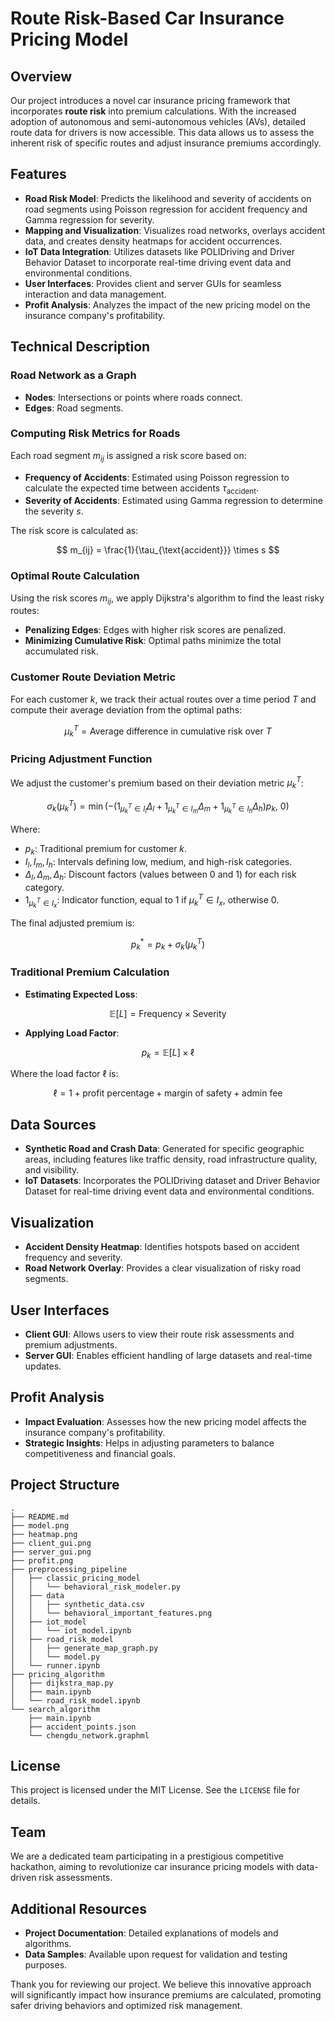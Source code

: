 
# Route Risk-Based Car Insurance Pricing Model

## Overview

Our project introduces a novel car insurance pricing framework that incorporates **route risk** into premium calculations. 
With the increased adoption of autonomous and semi-autonomous vehicles (AVs), detailed route data for drivers is now accessible. 
This data allows us to assess the inherent risk of specific routes and adjust insurance premiums accordingly.

## Features

- **Road Risk Model**: Predicts the likelihood and severity of accidents on road segments using Poisson regression for accident frequency and Gamma regression for severity.
- **Mapping and Visualization**: Visualizes road networks, overlays accident data, and creates density heatmaps for accident occurrences.
- **IoT Data Integration**: Utilizes datasets like POLIDriving and Driver Behavior Dataset to incorporate real-time driving event data and environmental conditions.
- **User Interfaces**: Provides client and server GUIs for seamless interaction and data management.
- **Profit Analysis**: Analyzes the impact of the new pricing model on the insurance company's profitability.

## Technical Description

### Road Network as a Graph

- **Nodes**: Intersections or points where roads connect.
- **Edges**: Road segments.

### Computing Risk Metrics for Roads

Each road segment $m_{ij}$ is assigned a risk score based on:

- **Frequency of Accidents**: Estimated using Poisson regression to calculate the expected time between accidents $\tau_{\text{accident}}$.
- **Severity of Accidents**: Estimated using Gamma regression to determine the severity $s$.

The risk score is calculated as:

$$
m_{ij} = \frac{1}{\tau_{\text{accident}}} \times s
$$

### Optimal Route Calculation

Using the risk scores $m_{ij}$, we apply Dijkstra's algorithm to find the least risky routes:

- **Penalizing Edges**: Edges with higher risk scores are penalized.
- **Minimizing Cumulative Risk**: Optimal paths minimize the total accumulated risk.

### Customer Route Deviation Metric

For each customer $k$, we track their actual routes over a time period $T$ and compute their average deviation from the optimal paths:

$$
\mu_k^T = \text{Average difference in cumulative risk over } T
$$

### Pricing Adjustment Function

We adjust the customer's premium based on their deviation metric $\mu_k^T$:

$$
\sigma_k(\mu_k^T) = \min\left( -\left( 1_{\mu_k^T \in I_l} \Delta_l + 1_{\mu_k^T \in I_m} \Delta_m + 1_{\mu_k^T \in I_h} \Delta_h \right) p_k,\ 0 \right)
$$

Where:

- $p_k$: Traditional premium for customer $k$.
- $I_l, I_m, I_h$: Intervals defining low, medium, and high-risk categories.
- $\Delta_l, \Delta_m, \Delta_h$: Discount factors (values between 0 and 1) for each risk category.
- $1_{\mu_k^T \in I_x}$: Indicator function, equal to 1 if $\mu_k^T \in I_x$, otherwise 0.

The final adjusted premium is:

$$
p_k^* = p_k + \sigma_k(\mu_k^T)
$$

### Traditional Premium Calculation

- **Estimating Expected Loss**:

$$
\mathbb{E}[L] = \text{Frequency} \times \text{Severity}
$$

- **Applying Load Factor**:

$$
p_k = \mathbb{E}[L] \times \ell
$$

  Where the load factor $\ell$ is:

$$
\ell = 1 + \text{profit percentage} + \text{margin of safety} + \text{admin fee}
$$

## Data Sources

- **Synthetic Road and Crash Data**: Generated for specific geographic areas, including features like traffic density, road infrastructure quality, and visibility.
- **IoT Datasets**: Incorporates the POLIDriving dataset and Driver Behavior Dataset for real-time driving event data and environmental conditions.

## Visualization

- **Accident Density Heatmap**: Identifies hotspots based on accident frequency and severity.
- **Road Network Overlay**: Provides a clear visualization of risky road segments.

## User Interfaces

- **Client GUI**: Allows users to view their route risk assessments and premium adjustments.
- **Server GUI**: Enables efficient handling of large datasets and real-time updates.

## Profit Analysis

- **Impact Evaluation**: Assesses how the new pricing model affects the insurance company's profitability.
- **Strategic Insights**: Helps in adjusting parameters to balance competitiveness and financial goals.

## Project Structure

```
.
├── README.md
├── model.png
├── heatmap.png
├── client_gui.png
├── server_gui.png
├── profit.png
├── preprocessing_pipeline
│   ├── classic_pricing_model
│   │   └── behavioral_risk_modeler.py
│   ├── data
│   │   ├── synthetic_data.csv
│   │   └── behavioral_important_features.png
│   ├── iot_model
│   │   └── iot_model.ipynb
│   ├── road_risk_model
│   │   ├── generate_map_graph.py
│   │   └── model.py
│   └── runner.ipynb
├── pricing_algorithm
│   ├── dijkstra_map.py
│   ├── main.ipynb
│   └── road_risk_model.ipynb
└── search_algorithm
    ├── main.ipynb
    ├── accident_points.json
    └── chengdu_network.graphml
```

## License

This project is licensed under the MIT License. See the `LICENSE` file for details.

## Team

We are a dedicated team participating in a prestigious competitive hackathon, aiming to revolutionize car insurance pricing models with data-driven risk assessments.

## Additional Resources

- **Project Documentation**: Detailed explanations of models and algorithms.
- **Data Samples**: Available upon request for validation and testing purposes.

Thank you for reviewing our project. We believe this innovative approach will significantly impact how insurance premiums are calculated, promoting safer driving behaviors and optimized risk management.
